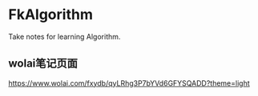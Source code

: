 # FkAlgorithm
Take notes for learning Algorithm.
## wolai笔记页面
https://www.wolai.com/fxydb/qyLRhg3P7bYVd6GFYSQADD?theme=light
